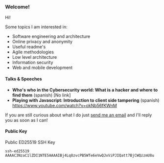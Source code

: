 
### Welcome!

Hi!

Some topics I am interested in:
 - Software engineering and architecture
 - Online privacy and anonymity
 - Useful readme's
 - Agile methodologies
 - Low level architecture
 - Information security
 - Web and mobile development

#### Talks & Speeches
 - **Who's who in the Cybersecurity world: What is a hacker and where to find them** (spanish) \[No link\]
 - **Playing with Javascript: Introduction to client side tampering** (spanish) https://www.youtube.com/watch?v=okNb56fKWnM

If you are still curious about what I do just [send me an email](mailto:ramonvilafer@pm.me) and I'll reply you as soon as I can!

#### Public Key
Public ED25519 SSH Key 
```
ssh-ed25519 AAAAC3NzaC1lZDI1NTE5AAAAIBj4Lq8zvcPB5WTe6eVwQJxViPJIQatt7BjCWQzzmU8u
```
